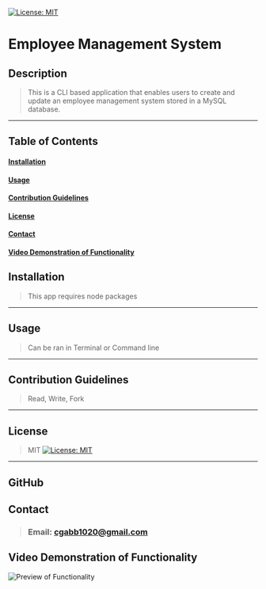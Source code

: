 

  [![License: MIT](https://img.shields.io/badge/License-MIT-yellow.svg)](https://opensource.org/licenses/MIT)
  # Employee Management System
  ## Description
  >This is a CLI based application that enables users to create and update an employee management system stored in a MySQL database.
  <hr>

  ## Table of Contents
  #### [Installation](#Installation)
  #### [Usage](#Usage)
  #### [Contribution Guidelines](#Contribution-Guidelines)
  #### [License](#License)
  #### [Contact](#Contact)
  #### [Video Demonstration of Functionality](#Video-Demonstration-of-Functionality)

  
  ## Installation
  >This app requires node packages
  <hr>
  
  ## Usage
  >Can be ran in Terminal or Command line
  <hr>

  ## Contribution Guidelines
  >Read, Write, Fork
  <hr>

  ## License
  >MIT
  >[![License: MIT](https://img.shields.io/badge/License-MIT-yellow.svg)](https://opensource.org/licenses/MIT)
  <hr>

  ## GitHub

  ## Contact
  >### Email: cgabb1020@gmail.com

  ## Video Demonstration of Functionality
  ![Preview of Functionality](https://drive.google.com/file/d/15Mhx4mQCOG3vd_V3a3zfSp4WhR0808KP/view)
